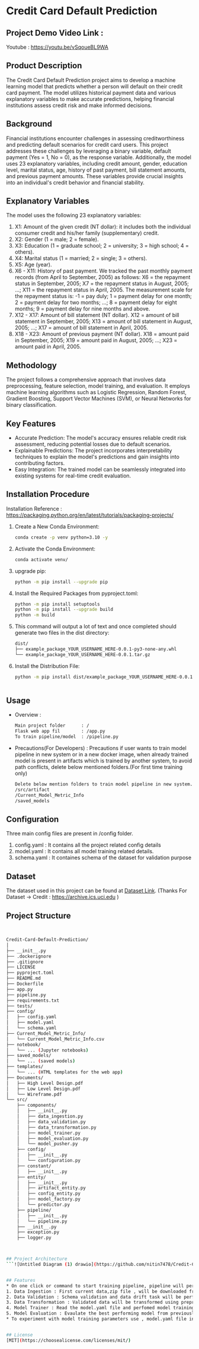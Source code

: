 # Credit Card Default Prediction

## Project Demo Video Link : 
Youtube : https://youtu.be/vSqoueBL9WA

## Product Description

The Credit Card Default Prediction project aims to develop a machine learning model that predicts whether a person will default on their credit card payment. The model utilizes historical payment data and various explanatory variables to make accurate predictions, helping financial institutions assess credit risk and make informed decisions.

## Background

Financial institutions encounter challenges in assessing creditworthiness and predicting default scenarios for credit card users. This project addresses these challenges by leveraging a binary variable, default payment (Yes = 1, No = 0), as the response variable. Additionally, the model uses 23 explanatory variables, including credit amount, gender, education level, marital status, age, history of past payment, bill statement amounts, and previous payment amounts. These variables provide crucial insights into an individual's credit behavior and financial stability.

## Explanatory Variables

The model uses the following 23 explanatory variables:

1. X1: Amount of the given credit (NT dollar): it includes both the individual consumer credit and his/her family (supplementary) credit.
2. X2: Gender (1 = male; 2 = female).
3. X3: Education (1 = graduate school; 2 = university; 3 = high school; 4 = others).
4. X4: Marital status (1 = married; 2 = single; 3 = others).
5. X5: Age (year).
6. X6 - X11: History of past payment. We tracked the past monthly payment records (from April to September, 2005) as follows: X6 = the repayment status in September, 2005; X7 = the repayment status in August, 2005; ...; X11 = the repayment status in April, 2005. The measurement scale for the repayment status is: -1 = pay duly; 1 = payment delay for one month; 2 = payment delay for two months; ...; 8 = payment delay for eight months; 9 = payment delay for nine months and above.
7. X12 - X17: Amount of bill statement (NT dollar). X12 = amount of bill statement in September, 2005; X13 = amount of bill statement in August, 2005; ...; X17 = amount of bill statement in April, 2005.
8. X18 - X23: Amount of previous payment (NT dollar). X18 = amount paid in September, 2005; X19 = amount paid in August, 2005; ...; X23 = amount paid in April, 2005.

## Methodology

The project follows a comprehensive approach that involves data preprocessing, feature selection, model training, and evaluation. It employs machine learning algorithms such as Logistic Regression, Random Forest, Gradient Boosting, Support Vector Machines (SVM), or Neural Networks for binary classification.

## Key Features

- Accurate Prediction: The model's accuracy ensures reliable credit risk assessment, reducing potential losses due to default scenarios.
- Explainable Predictions: The project incorporates interpretability techniques to explain the model's predictions and gain insights into contributing factors.
- Easy Integration: The trained model can be seamlessly integrated into existing systems for real-time credit evaluation.

## Installation Procedure
Installation Reference : https://packaging.python.org/en/latest/tutorials/packaging-projects/

1. Create a New Conda Environment:
   ```bash
   conda create -p venv python=3.10 -y
2. Activate the Conda Environment:
   ```bash
   conda activate venv/
3. upgrade pip:
   ```bash
   python -m pip install --upgrade pip
4. Install the Required Packages from pyproject.toml:
   ```bash
   python -m pip install setuptools
   python -m pip install --upgrade build
   python -m build
5. This command will output a lot of text and once completed should generate two files in the dist directory:
   ```bash
   dist/
   ├── example_package_YOUR_USERNAME_HERE-0.0.1-py3-none-any.whl
   └── example_package_YOUR_USERNAME_HERE-0.0.1.tar.gz
6. Install the Distribution File:
   ```bash
   python -m pip install dist/example_package_YOUR_USERNAME_HERE-0.0.1-py3-none-any.whl
   


## Usage 
* Overview : 
   ```bash
   Main project folder      : /
   Flask web app fil        : /app.py
   To train pipeline/model  : /pipeline.py
* Precautions(For Developers) : Precautions if user wants to train model pipeline in new system or in a new docker image, when already trained model is present in artifacts which is trained by another system, to avoid path conflicts, delete below mentioned folders.(For first time training only)
   ```bash
   Delete below mention folders to train model pipeline in new system.
   /src/artifact
   /Current_Model_Metric_Info
   /saved_models
   ```
   
## Configuration
Three main config files are present in /config folder.
1. config.yaml : It contains all the project related config details
2. model.yaml : It contains all model training related details.
3. schema.yaml : It containes schema of the dataset for validation purpose

## Dataset
The dataset used in this project can be found at [Dataset Link](https://archive.ics.uci.edu/static/public/350/default+of+credit+card+clients.zip).
(Thanks For Dataset -> Credit : https://archive.ics.uci.edu )

## Project Structure
```bash


Credit-Card-Default-Prediction/
│
├── __init__.py
├── .dockerignore
├── .gitignore
├── LICENSE
├── pyproject.toml
├── README.md
├── Dockerfile
├── app.py
├── pipeline.py
├── requirements.txt
├── tests/
├── config/
│   ├── config.yaml
│   ├── model.yaml
│   └── schema.yaml
├── Current_Model_Metric_Info/
│   └── Current_Model_Metric_Info.csv
├── notebook/
│   └── ... (Jupyter notebooks)
├── saved_models/
│   └── ... (saved models)
├── templates/
│   └── ... (HTML templates for the web app)
├── Documents/
│   ├── High Level Design.pdf
│   ├── Low Level Design.pdf
│   └── Wireframe.pdf
└── src/
    ├── components/
    │   ├── __init__.py
    │   ├── data_ingestion.py
    │   ├── data_validation.py
    │   ├── data_transformation.py
    │   ├── model_trainer.py
    │   ├── model_evaluation.py
    │   └── model_pusher.py
    ├── config/
    │   ├── __init__.py
    │   └── configuration.py
    ├── constant/
    │   ├── __init__.py
    ├── entity/
    │   ├── __init__.py
    │   ├── artifact_entity.py
    │   ├── config_entity.py
    │   ├── model_factory.py
    │   └── predictor.py
    ├── pipeline/
    │   ├── __init__.py
    │   └── pipeline.py
    ├── __init__.py
    ├── exception.py
    ├── logger.py



## Project Architecture
```![Untitled Diagram (1) drawio](https://github.com/nitin7478/Credit-Card-Default-Prediction/assets/110007283/93881d7c-e1ef-4b16-81bb-1cdbf3b78a82)


## Features
* On one click or command to start training pipeline, pipeline will perform below tasks in que.We can call these tasks as components of pipeline.
1. Data Ingestion : First current data,zip file , will be downloaded from given link and it will be extracted as raw data , then it will be splitted into training and test dataset. All the artifacts will be stored in data_ingestion folder.
2. Data Validation : Schema validation and data drift task will be performed in this component. We will be using evidently library to genrate data drift reports.All the artifacts will be stored in data_validation folder.
3. Data Transformation : Validated data will be transformed using preprocessing object as per project need.All the artifacts will be stored in data_transformation folder.
4. Model Trainer : Read the model.yaml file and perfomed model training using GridSearchCV, and store the best performing model object with preprocessing object, in single object,  in trained_model folder inside model_trainer artifact folder.
5. Model Evaluation : Evaulate the best performing model from previously , model_trainer artifact , with current model in production is any. If current trained model is better than previous model , replace previous with current model. We will keep best performing model. All the artifacts will be stored in Model_evaluation folder as model_evaluation.yaml. Then export the final model to src/saved_models folder for production.
* To experiment with model training parameters use , model.yaml file in src/config folder.


## License
[MIT](https://choosealicense.com/licenses/mit/)
